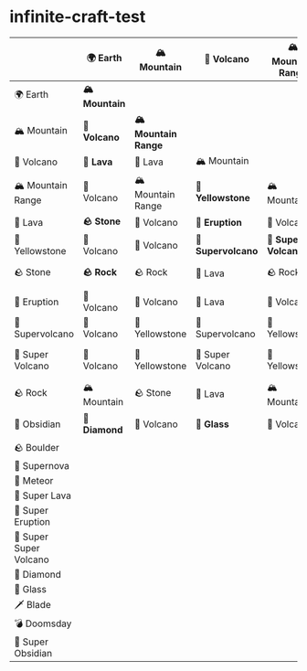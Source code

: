 infinite-craft-test
========================

|                     |🌍 Earth       |🏔️ Mountain           |🌋 Volcano          |🏔️ Mountain Range   |🌋 Lava          |🌋 Yellowstone |🪨 Stone       |🌋 Eruption         |🌋 Supervolcano            |🌋 Super Volcano    |🪨 Rock|🔪 Obsidian|🪨 Boulder|🌠 Supernova|💫 Meteor |🌋 Super Lava|🌋 Super Eruption|🌋 Super Super Volcano|💎 Diamond|🥃 Glass|🗡️ Blade|💣 Doomsday|🔮 Super Obsidian|
|---------------------|----------------|----------------------|--------------------|---------------------|------------------|---------------|--------------|---------------------|----------------------------|--------------------|-------|-----------|---------|-------------|----------|--------------|-----------------|-----------------------|----------|--------|---------|-----------|------------------|
|🌍 Earth             |**🏔️ Mountain**|                      |                    |                     |                  |               |              |                     |                            |                    |       |           |         |             |          |              |                 |                       |          |        |         |           |                  |
|🏔️ Mountain          |**🌋 Volcano** |**🏔️ Mountain Range**|                    |                      |                  |               |              |                    |                            |                    |       |           |         |             |          |              |                 |                        |          |        |         |           |                  |
|🌋 Volcano           |**🌋 Lava**    |🌋 Lava              |🏔️ Mountain         |                     |                  |               |               |                    |                            |                    |       |           |         |             |          |             |                 |                        |          |        |         |           |                  |
|🏔️ Mountain Range    |🌋 Volcano     |🏔️ Mountain Range    |**🌋 Yellowstone**  |🏔️ Mountain          |                  |               |              |                     |                           |                    |       |           |         |             |          |              |                 |                        |          |        |         |           |                  |
|🌋 Lava              |**🪨 Stone**    |🌋 Volcano           |**🌋 Eruption**     |🌋 Volcano           |🌋 Volcano        |               |              |                     |                           |                    |       |           |         |             |          |              |                 |                        |          |        |         |           |                  |
|🌋 Yellowstone       |🌋 Volcano     |🌋 Volcano           |**🌋 Supervolcano** |**🌋 Super Volcano** |🌋 Supervolcano  |🌋 Yellowstone |              |                     |                           |                    |       |           |         |             |           |             |                 |                       |          |        |         |           |                  |
|🪨 Stone               |**🪨 Rock**     |🪨 Rock                |🌋 Lava             |🪨 Rock               |**🔪 Obsidian**   |🌋 Volcano     |**🪨 Boulder** |                     |                          |                     |       |           |         |             |           |             |                 |                       |          |        |         |           |                  |
|🌋 Eruption          |🌋 Volcano     |🌋 Volcano           |🌋 Lava             |🌋 Volcano           |🌋 Volcano       |🌋 Supervolcano|🌋 Volcano    |🌋 Volcano          |                           |                     |       |           |         |             |           |             |                 |                       |          |        |         |           |                  |
|🌋 Supervolcano      |🌋 Volcano     |🌋 Yellowstone       |🌋 Supervolcano     |🌋 Yellowstone       |**🌠 Supernova** |🌋 Supervolcano |**💫 Meteor**|🌋 Yellowstone       |🌋 Supervolcano           |                     |       |           |         |             |          |              |                 |                       |          |        |         |           |                  |
|🌋 Super Volcano     |🌋 Volcano     |🌋 Yellowstone       |🌋 Super Volcano    |🌋 Yellowstone       |**🌋 Super Lava**|🌋 Super Volcano|💫 Meteor    |**🌋 Super Eruption**|**🌋 Super Super Volcano**|🌋 Volcano          |       |           |         |             |           |             |                 |                       |          |        |         |           |                  |
|🪨 Rock                |🏔️ Mountain    |🪨 Stone               |🌋 Lava             |🏔️ Mountain         |🌋 Volcano        |🌋 Volcano     |🪨 Boulder     |🌋 Volcano           |💫 Meteor                 |💫 Meteor           |🪨 Stone|           |         |             |          |              |                 |                       |          |        |         |           |                  |
|🔪 Obsidian           |**💎 Diamond**|🌋 Volcano            |**🥃 Glass**        |🌋 Volcano           |🪨 Stone           |🌋 Volcano     |**🗡️ Blade**  |🌋 Volcano          |**💣 Doomsday**           |**🔮 Super Obsidian**|🪨 Stone|🔪 Obsidian|         |             |          |             |                 |                       |          |        |         |           |                  |
|🪨 Boulder             |               |                      |                     |                     |                  |                |              |                     |                           |                     |       |           |         |             |         |              |                 |                       |          |        |         |           |                  |
|🌠 Supernova          |               |                     |                     |                      |                  |               |              |                     |                            |                     |       |           |         |             |          |             |                 |                       |          |        |         |           |                  |
|💫 Meteor             |               |                     |                     |                      |                  |               |              |                     |                           |                      |       |           |         |             |          |             |                 |                       |          |        |         |           |                  |
|🌋 Super Lava         |               |                     |                     |                      |                  |               |              |                     |                           |                      |       |           |         |             |          |             |                 |                       |          |        |         |           |                  |
|🌋 Super Eruption     |               |                     |                     |                      |                  |               |              |                     |                           |                      |       |           |         |             |          |             |                 |                       |          |        |         |           |                  |
|🌋 Super Super Volcano|               |                     |                     |                      |                  |               |              |                     |                           |                      |       |           |         |             |          |             |                 |                       |          |        |         |           |                  |
|💎 Diamond            |               |                     |                     |                      |                  |               |              |                     |                           |                      |       |           |         |             |          |             |                 |                       |          |        |         |           |                  |
|🥃 Glass              |               |                     |                     |                      |                  |               |              |                     |                            |                     |       |           |         |             |          |             |                 |                       |          |        |         |           |                  |
|🗡️ Blade              |               |                     |                     |                      |                  |               |              |                     |                            |                     |       |           |         |             |          |             |                 |                       |          |        |         |           |                  |
|💣 Doomsday           |               |                     |                     |                      |                  |               |              |                     |                            |                     |       |           |         |             |          |             |                 |                       |          |        |         |           |                  |
|🔮 Super Obsidian     |               |                     |                     |                      |                  |               |              |                     |                            |                     |       |           |         |             |          |             |                 |                       |          |        |         |           |                  |
